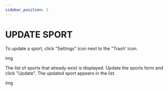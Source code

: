 ```yaml
---
sidebar_position: 2
---
```


# UPDATE SPORT

To update a sport, click "Settings" icon next to the "Trash' icon.

img

The list of sports that already exist is displayed. Update the sports form and click "Update". The updated sport appears in the list.

img
